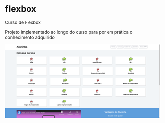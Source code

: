 # flexbox
Curso de Flexbox

Projeto implementado ao longo do curso para por em prática o conhecimento adquirido.

<img src="https://github.com/jessicaperuggia/flexbox/blob/master/exemplo.png">
